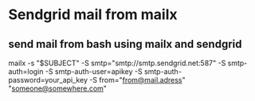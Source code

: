 # Sendgrid mail from mailx


send mail from bash using mailx and sendgrid
---

mailx -s "$SUBJECT" -S smtp="smtp://smtp.sendgrid.net:587" -S smtp-auth=login -S smtp-auth-user=apikey -S smtp-auth-password=your_api_key -S from="from@mail.adress"  "someone@somewhere.com" 

